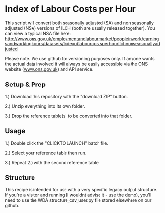 # Index of Labour Costs per Hour

This script will convert both seasonally adjusted (SA) and non seasonally adjusted (NSA) versions of ILCH (both are usually released together). You can view a typical NSA file here:
http://www.ons.gov.uk/employmentandlabourmarket/peopleinwork/earningsandworkinghours/datasets/indexoflabourcostsperhourilchnonseasonallyadjusted

Please note. We use github for versioning purposes only. If anyone wants the actual data involved it will always be easily accessible via the ONS website (www.ons.gov.uk) and API service.


## Setup & Prep
1.) Download this repository with the "download ZIP" button.

2.) Unzip everything into its own folder.

3.) Drop the reference table(s) to be converted into that folder.



## Usage
1.) Double click the "CLICKTO LAUNCH" batch file.

2.) Select your reference table then run.

3.) Repeat 2.) with the second reference table.


## Structure

This recipe is intended for use with a very specific legacy output structure. If you're a visitor and running (I wouldnt advise it - use the demo), you'll need to use the WDA structure_csv_user.py file stored elsewhere on our github.


